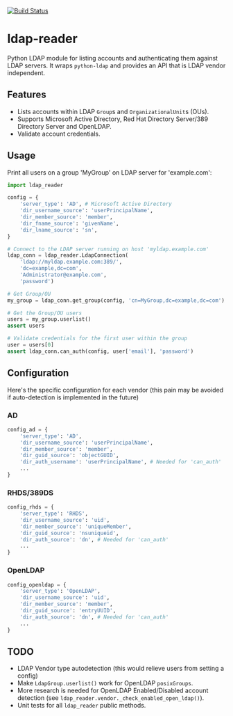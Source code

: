 [![Build Status](https://travis-ci.org/SpiderOak/ldap-reader.svg?branch=master)](https://travis-ci.org/SpiderOak/ldap-reader)

# ldap-reader

Python LDAP module for listing accounts and authenticating them against LDAP servers.
It wraps `python-ldap` and provides an API that is LDAP vendor independent.

## Features

- Lists accounts within LDAP `Group`s and `OrganizationalUnit`s (OUs).
- Supports Microsoft Active Directory, Red Hat Directory Server/389 Directory Server and OpenLDAP.
- Validate account credentials.

## Usage

Print all users on a group 'MyGroup' on LDAP server for 'example.com': 

```python
import ldap_reader

config = {
    'server_type': 'AD', # Microsoft Active Directory
    'dir_username_source': 'userPrincipalName',
    'dir_member_source': 'member',
    'dir_fname_source': 'givenName',
    'dir_lname_source': 'sn',
}

# Connect to the LDAP server running on host 'myldap.example.com'
ldap_conn = ldap_reader.LdapConnection(
    'ldap://myldap.example.com:389/', 
    'dc=example,dc=com', 
    'Administrator@example.com',
    'password')

# Get Group/OU
my_group = ldap_conn.get_group(config, 'cn=MyGroup,dc=example,dc=com')

# Get the Group/OU users
users = my_group.userlist()
assert users

# Validate credentials for the first user within the group
user = users[0]
assert ldap_conn.can_auth(config, user['email'], 'password')
``` 

## Configuration

Here's the specific configuration for each vendor (this pain may be avoided if auto-detection is implemented in the future)

### AD

```python
config_ad = {
    'server_type': 'AD',
    'dir_username_source': 'userPrincipalName',
    'dir_member_source': 'member',
    'dir_guid_source': 'objectGUID',
    'dir_auth_username': 'userPrincipalName', # Needed for 'can_auth'
    ...
}
```

### RHDS/389DS

```python
config_rhds = {
    'server_type': 'RHDS',
    'dir_username_source': 'uid',
    'dir_member_source': 'uniqueMember',
    'dir_guid_source': 'nsuniqueid',
    'dir_auth_source': 'dn', # Needed for 'can_auth'
    ...
}
```

### OpenLDAP

```python
config_openldap = {
    'server_type': 'OpenLDAP',
    'dir_username_source': 'uid',
    'dir_member_source': 'member',
    'dir_guid_source': 'entryUUID',
    'dir_auth_source': 'dn', # Needed for 'can_auth'
    ...
}
```

## TODO

- LDAP Vendor type autodetection (this would relieve users from setting a config)
- Make `LdapGroup.userlist()` work for OpenLDAP `posixGroups`.
- More research is needed for OpenLDAP Enabled/Disabled account detection (see `ldap_reader.vendor._check_enabled_open_ldap()`).
- Unit tests for all `ldap_reader` public methods.
